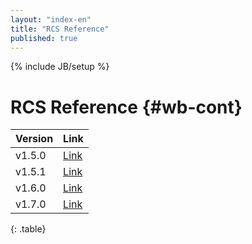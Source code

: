 ```yaml
---
layout: "index-en"
title: "RCS Reference"
published: true
---
```


{% include JB/setup %}

# RCS Reference {#wb-cont}

| Version | Link |
|---|---|
| v1.5.0 | [Link](1.5.0/) |
| v1.5.1 | [Link](1.5.1/) |
| v1.6.0 | [Link](1.6.0/) |
| v1.7.0 | [Link](1.7.0/) |
{: .table}
